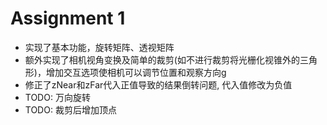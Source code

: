 # Assignment 1

* 实现了基本功能，旋转矩阵、透视矩阵
* 额外实现了相机视角变换及简单的裁剪(如不进行裁剪将光栅化视锥外的三角形)，增加交互选项使相机可以调节位置和观察方向g
* 修正了zNear和zFar代入正值导致的结果倒转问题, 代入值修改为负值
* TODO: 万向旋转
* TODO: 裁剪后增加顶点
